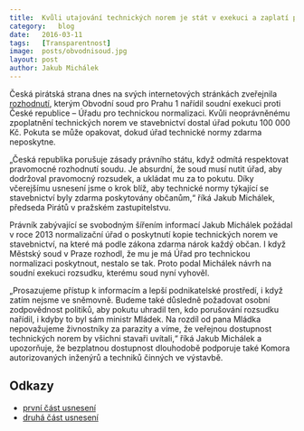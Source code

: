 ```yaml
---
title:	Kvůli utajování technických norem je stát v exekuci a zaplatí pokutu 100 000 Kč
category:	blog
date:	2016-03-11
tags:	[Transparentnost] 
image:	posts/obvodnisoud.jpg
layout:	post
author:	Jakub Michálek
---
```


Česká pirátská strana dnes na svých internetových stránkách zveřejnila [rozhodnutí](https://github.com/pirati-cz/KlubPraha/blob/master/spisy/2015/68-technicke-normy/12-usneseni-soudu/usneseni-prvni-cast.PDF), kterým Obvodní soud pro Prahu 1 nařídil soudní exekuci proti České republice – Úřadu pro technickou normalizaci. Kvůli neoprávněnému zpoplatnění technických norem ve stavebnictví dostal úřad pokutu 100 000 Kč. Pokuta se může opakovat, dokud úřad technické normy zdarma neposkytne.

„Česká republika porušuje zásady právního státu, když odmítá respektovat pravomocné rozhodnutí soudu. Je absurdní, že soud musí nutit úřad, aby dodržoval pravomocný rozsudek, a ukládat mu za to pokutu. Díky včerejšímu usnesení jsme o krok blíž, aby technické normy týkající se stavebnictví byly zdarma poskytovány občanům,“ říká Jakub Michálek, předseda Pirátů v pražském zastupitelstvu.

Právník zabývající se svobodným šířením informací Jakub Michálek požádal v roce 2013 normalizační úřad o poskytnutí kopie technických norem ve stavebnictví, na které má podle zákona zdarma nárok každý občan. I když Městský soud v Praze rozhodl, že mu je má Úřad pro technickou normalizaci poskytnout, nestalo se tak. Proto podal Michálek návrh na soudní exekuci rozsudku, kterému soud nyní vyhověl.

„Prosazujeme přístup k informacím a lepší podnikatelské prostředí, i když zatím nejsme ve sněmovně. Budeme také důsledně požadovat osobní zodpovědnost politiků, aby pokutu uhradil ten, kdo porušování rozsudku nařídil, i kdyby to byl sám ministr Mládek. Na rozdíl od pana Mládka nepovažujeme živnostníky za parazity a víme, že veřejnou dostupnost technických norem by všichni stavaři uvítali,“ říká Jakub Michálek a upozorňuje, že bezplatnou dostupnost dlouhodobě podporuje také Komora autorizovaných inženýrů a techniků činných ve výstavbě.

## Odkazy 

* [první část usnesení](https://github.com/pirati-cz/KlubPraha/blob/master/spisy/2015/68-technicke-normy/12-usneseni-soudu/usneseni-prvni-cast.PDF)
* [druhá část usnesení](https://github.com/pirati-cz/KlubPraha/blob/master/spisy/2015/68-technicke-normy/12-usneseni-soudu/usneseni-druha-cast.PDF)


